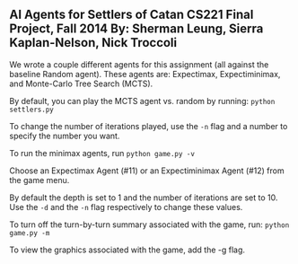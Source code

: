 AI Agents for Settlers of Catan
CS221 Final Project, Fall 2014
By: Sherman Leung, Sierra Kaplan-Nelson, Nick Troccoli
---------------------------
We wrote a couple different agents for this assignment (all against the baseline Random agent).
These agents are: Expectimax, Expectiminimax, and Monte-Carlo Tree Search (MCTS).

By default, you can play the MCTS agent vs. random by running:
`python settlers.py`

To change the number of iterations played, use the `-n` flag and a number to specify the number you want.

To run the minimax agents, run
`python game.py -v`

Choose an Expectimax Agent (#11) or an Expectiminimax Agent (#12) from the game menu.

By default the depth is set to 1 and the number of iterations are set to 10. Use the `-d` and the `-n` flag respectively to change these values.

To turn off the turn-by-turn summary associated with the game, run:
`python game.py -m`

To view the graphics associated with the game,  add the -g flag.
